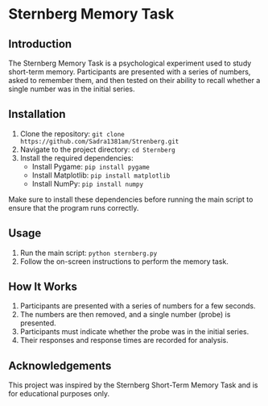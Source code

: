 # Sternberg Memory Task

## Introduction
The Sternberg Memory Task is a psychological experiment used to study short-term memory. Participants are presented with a series of numbers, asked to remember them, and then tested on their ability to recall whether a single number was in the initial series.

## Installation
1. Clone the repository: `git clone https://github.com/Sadra1381am/Strenberg.git`
2. Navigate to the project directory: `cd Sternberg`
3. Install the required dependencies:
   - Install Pygame: `pip install pygame`
   - Install Matplotlib: `pip install matplotlib`
   - Install NumPy: `pip install numpy`

Make sure to install these dependencies before running the main script to ensure that the program runs correctly.

## Usage
1. Run the main script: `python sternberg.py`
2. Follow the on-screen instructions to perform the memory task.

## How It Works
1. Participants are presented with a series of numbers for a few seconds.
2. The numbers are then removed, and a single number (probe) is presented.
3. Participants must indicate whether the probe was in the initial series.
4. Their responses and response times are recorded for analysis.

## Acknowledgements
This project was inspired by the Sternberg Short-Term Memory Task and is for educational purposes only.
